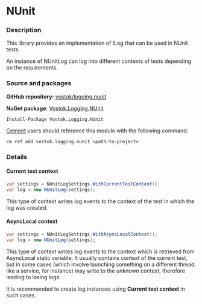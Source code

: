 # NUnit

### Description

This library provides an implementation of ILog that can be used in NUnit tests.

An instance of NUnitLog can log into different contexts of tests depending on the requirements.

### Source and packages

**GitHub repository:** [vostok/logging.nunit](https://github.com/vostok/logging.nunit)

**NuGet package**: [Vostok.Logging.NUnit](https://www.nuget.org/packages/Vostok.Logging.NUnit)

```
Install-Package Vostok.Logging.NUnit
```

[Cement](https://github.com/skbkontur/cement) users should reference this module with the following command:

```
cm ref add vostok.logging.nunit <path-to-project>
```

### Details

#### Current test context

```csharp
var settings = NUnitLogSettings.WithCurrentTestContext();
var log = new NUnitLog(settings);
```

This type of context writes log events to the context of the test in which the log was created.

#### AsyncLocal context

```csharp
var settings = NUnitLogSettings.WithAsyncLocalContext();
var log = new NUnitLog(settings);
```

This type of context writes log events to the context which is retrieved from AsyncLocal static variable. It usually contains context of the current test, but in some cases (which involve launching something on a different thread, like a service, for instance) may write to the unknown context, therefore leading to losing logs.

It is recommended to create log instances using **Current test context** in such cases.

